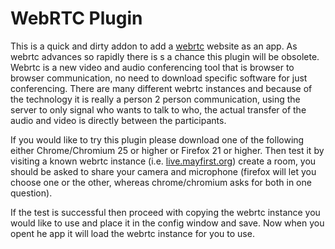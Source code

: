 WebRTC Plugin
=============

This is a quick and dirty addon to add a [webrtc][1] website as an app. As webrtc
advances so rapidly there is s a chance this plugin will be obsolete. Webrtc is
a new video and audio conferencing tool that is browser to browser
communication, no need to download specific software for just conferencing.
There are many different webrtc instances and because of the technology it is
really a person 2 person communication, using the server to only signal who
wants to talk to who, the actual transfer of the audio and video is directly
between the participants.

If you would like to try this plugin please download one of the following
either Chrome/Chromium 25 or higher or Firefox 21 or higher. Then test it by
visiting a known webrtc instance (i.e. [live.mayfirst.org](https://live.mayfirst.org)) create a
room, you should be asked to share your camera and microphone (firefox will let
you choose one or the other, whereas chrome/chromium asks for both in one
question).

If the test is successful then proceed with copying the webrtc instance you
would like to use and place it in the config window and save. Now when you
opent he app it will load the webrtc instance for you to use.

[1]: https://en.wikipedia.org/wiki/WebRTC
